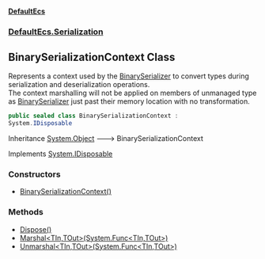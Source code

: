 #### [DefaultEcs](./index.md 'index')
### [DefaultEcs.Serialization](./DefaultEcs-Serialization.md 'DefaultEcs.Serialization')
## BinarySerializationContext Class
Represents a context used by the [BinarySerializer](./DefaultEcs-Serialization-BinarySerializer.md 'DefaultEcs.Serialization.BinarySerializer') to convert types during serialization and deserialization operations.  
The context marshalling will not be applied on members of unmanaged type as [BinarySerializer](./DefaultEcs-Serialization-BinarySerializer.md 'DefaultEcs.Serialization.BinarySerializer') just past their memory location with no transformation.  
```csharp
public sealed class BinarySerializationContext :
System.IDisposable
```
Inheritance [System.Object](https://docs.microsoft.com/en-us/dotnet/api/System.Object 'System.Object') &#129106; BinarySerializationContext  

Implements [System.IDisposable](https://docs.microsoft.com/en-us/dotnet/api/System.IDisposable 'System.IDisposable')  
### Constructors
- [BinarySerializationContext()](./DefaultEcs-Serialization-BinarySerializationContext-BinarySerializationContext().md 'DefaultEcs.Serialization.BinarySerializationContext.BinarySerializationContext()')
### Methods
- [Dispose()](./DefaultEcs-Serialization-BinarySerializationContext-Dispose().md 'DefaultEcs.Serialization.BinarySerializationContext.Dispose()')
- [Marshal&lt;TIn,TOut&gt;(System.Func&lt;TIn,TOut&gt;)](./DefaultEcs-Serialization-BinarySerializationContext-Marshal-TIn_TOut-(System-Func-TIn_TOut-).md 'DefaultEcs.Serialization.BinarySerializationContext.Marshal&lt;TIn,TOut&gt;(System.Func&lt;TIn,TOut&gt;)')
- [Unmarshal&lt;TIn,TOut&gt;(System.Func&lt;TIn,TOut&gt;)](./DefaultEcs-Serialization-BinarySerializationContext-Unmarshal-TIn_TOut-(System-Func-TIn_TOut-).md 'DefaultEcs.Serialization.BinarySerializationContext.Unmarshal&lt;TIn,TOut&gt;(System.Func&lt;TIn,TOut&gt;)')
